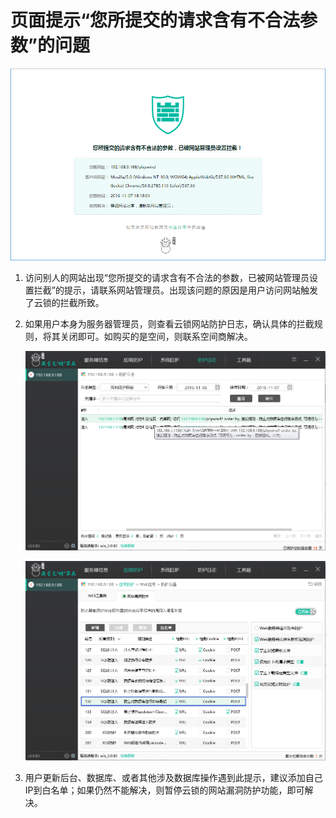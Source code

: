 # 页面提示“您所提交的请求含有不合法参数”的问题

![](../.gitbook/assets/q2801.png)

1. 访问别人的网站出现“您所提交的请求含有不合法的参数，已被网站管理员设置拦截”的提示，请联系网站管理员。出现该问题的原因是用户访问网站触发了云锁的拦截所致。
2. 如果用户本身为服务器管理员，则查看云锁网站防护日志，确认具体的拦截规则，将其关闭即可。如购买的是空间，则联系空间商解决。

   ![](../.gitbook/assets/q2802.png)

   ![](../.gitbook/assets/q2803.png)

3. 用户更新后台、数据库、或者其他涉及数据库操作遇到此提示，建议添加自己IP到白名单；如果仍然不能解决，则暂停云锁的网站漏洞防护功能，即可解决。

